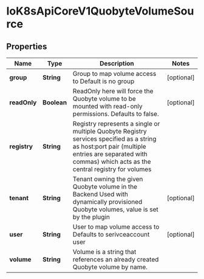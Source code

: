 
# IoK8sApiCoreV1QuobyteVolumeSource

## Properties
Name | Type | Description | Notes
------------ | ------------- | ------------- | -------------
**group** | **String** | Group to map volume access to Default is no group |  [optional]
**readOnly** | **Boolean** | ReadOnly here will force the Quobyte volume to be mounted with read-only permissions. Defaults to false. |  [optional]
**registry** | **String** | Registry represents a single or multiple Quobyte Registry services specified as a string as host:port pair (multiple entries are separated with commas) which acts as the central registry for volumes | 
**tenant** | **String** | Tenant owning the given Quobyte volume in the Backend Used with dynamically provisioned Quobyte volumes, value is set by the plugin |  [optional]
**user** | **String** | User to map volume access to Defaults to serivceaccount user |  [optional]
**volume** | **String** | Volume is a string that references an already created Quobyte volume by name. | 



